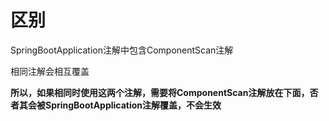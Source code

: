 # 区别

SpringBootApplication注解中包含ComponentScan注解

相同注解会相互覆盖

**所以，如果相同时使用这两个注解，需要将ComponentScan注解放在下面，否者其会被SpringBootApplication注解覆盖，不会生效**